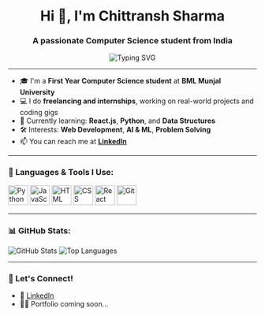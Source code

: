 <h1 align="center">Hi 👋, I'm Chittransh Sharma</h1>
<h3 align="center">A passionate Computer Science student from India</h3>

<p align="center">
  <img src="https://readme-typing-svg.demolab.com?font=Fira+Code&pause=1000&center=true&vCenter=true&width=435&lines=First+Year+CS+Student+at+BML+Munjal+University;Freelance+Web+Developer;Tech+Enthusiast+%7C+Coder+%7C+Learner" alt="Typing SVG" />
</p>

---

- 🎓 I'm a **First Year Computer Science student** at **BML Munjal University**
- 💻 I do **freelancing and internships**, working on real-world projects and coding gigs
- 🌱 Currently learning: **React.js**, **Python**, and **Data Structures**
- 🛠️ Interests: **Web Development**, **AI & ML**, **Problem Solving**
- 📫 You can reach me at **[LinkedIn](https://linkedin.com/in/chittransh-sharma)**

---

### 🧰 Languages & Tools I Use:

<p align="left">
  <img src="https://cdn.jsdelivr.net/gh/devicons/devicon/icons/python/python-original.svg" height="40" alt="Python" />
  <img src="https://cdn.jsdelivr.net/gh/devicons/devicon/icons/javascript/javascript-original.svg" height="40" alt="JavaScript" />
  <img src="https://cdn.jsdelivr.net/gh/devicons/devicon/icons/html5/html5-original.svg" height="40" alt="HTML" />
  <img src="https://cdn.jsdelivr.net/gh/devicons/devicon/icons/css3/css3-original.svg" height="40" alt="CSS" />
  <img src="https://cdn.jsdelivr.net/gh/devicons/devicon/icons/react/react-original.svg" height="40" alt="React" />
  <img src="https://cdn.jsdelivr.net/gh/devicons/devicon/icons/git/git-original.svg" height="40" alt="Git" />
</p>

---

### 📊 GitHub Stats:

<p align="left">
  <img src="https://github-readme-stats.vercel.app/api?username=chittranshsharma&show_icons=true&theme=radical" alt="GitHub Stats" />
  <img src="https://github-readme-stats.vercel.app/api/top-langs/?username=chittranshsharma&layout=compact&theme=radical" alt="Top Languages" />
</p>

---

### 🚀 Let's Connect!
- 💼 [LinkedIn](https://linkedin.com/in/chittransh-sharma)
- 🧑‍💻 Portfolio coming soon...

